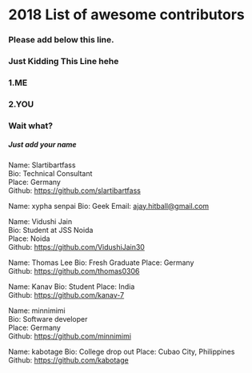 # 2018 List of awesome contributors

### Please add below this line.

### Just Kidding This Line hehe
### 1.ME
### 2.YOU
###  Wait what?
##### Just add your name

Name: Slartibartfass  
Bio: Technical Consultant  
Place: Germany  
Github: https://github.com/slartibartfass

Name: xypha senpai
Bio: Geek
Email: ajay.hitball@gmail.com

Name: Vidushi Jain  
Bio: Student at JSS Noida  
Place: Noida  
Github: https://github.com/VidushiJain30

Name: Thomas Lee
Bio: Fresh Graduate 
Place: Germany  
Github: https://github.com/thomas0306

Name: Kanav
Bio: Student 
Place: India  
Github: https://github.com/kanav-7

Name: minnimimi  
Bio: Software developer  
Place: Germany  
Github: https://github.com/minnimimi

Name: kabotage
Bio: College drop out
Place: Cubao City, Philippines
Github: https://github.com/kabotage
